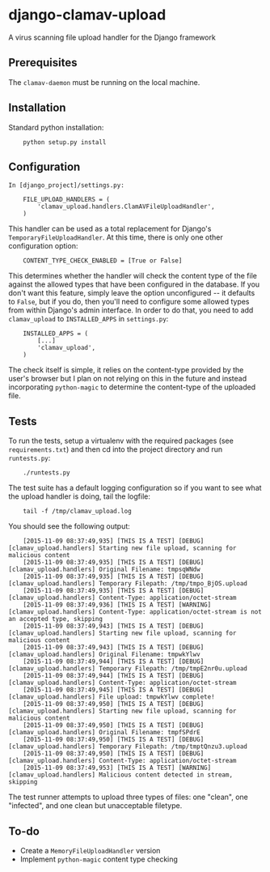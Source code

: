 # django-clamav-upload
A virus scanning file upload handler for the Django framework

## Prerequisites

The ``clamav-daemon`` must be running on the local machine.

## Installation

Standard python installation:

        python setup.py install

## Configuration

    In [django_project]/settings.py:

        FILE_UPLOAD_HANDLERS = (
            'clamav_upload.handlers.ClamAVFileUploadHandler',
        )

This handler can be used as a total replacement for Django's ``TemporaryFileUploadHandler``. At this time, there is only one other configuration option:

        CONTENT_TYPE_CHECK_ENABLED = [True or False]

This determines whether the handler will check the content type of the file against the allowed types that have been configured in the database. If you don't want this feature, simply leave the option unconfigured -- it defaults to ``False``, but if you do, then you'll need to configure some allowed types from within Django's admin interface. In order to do that, you need to add ``clamav_upload`` to ``INSTALLED_APPS`` in ``settings.py``:

        INSTALLED_APPS = (
            [...]
            'clamav_upload',
        )

The check itself is simple, it relies on the content-type provided by the user's browser but I plan on not relying on this in the future and instead incorporating ``python-magic`` to determine the content-type of the uploaded file.

## Tests

To run the tests, setup a virtualenv with the required packages (see `requirements.txt`) and then cd into the project directory and run `runtests.py`:

        ./runtests.py
        
The test suite has a default logging configuration so if you want to see what the upload handler is doing, tail the logfile:

        tail -f /tmp/clamav_upload.log
        
You should see the following output:
      
        [2015-11-09 08:37:49,935] [THIS IS A TEST] [DEBUG] [clamav_upload.handlers] Starting new file upload, scanning for malicious content
        [2015-11-09 08:37:49,935] [THIS IS A TEST] [DEBUG] [clamav_upload.handlers] Original Filename: tmpsqWNdw
        [2015-11-09 08:37:49,935] [THIS IS A TEST] [DEBUG] [clamav_upload.handlers] Temporary Filepath: /tmp/tmpo_BjOS.upload
        [2015-11-09 08:37:49,935] [THIS IS A TEST] [DEBUG] [clamav_upload.handlers] Content-Type: application/octet-stream
        [2015-11-09 08:37:49,936] [THIS IS A TEST] [WARNING] [clamav_upload.handlers] Content-Type: application/octet-stream is not an accepted type, skipping
        [2015-11-09 08:37:49,943] [THIS IS A TEST] [DEBUG] [clamav_upload.handlers] Starting new file upload, scanning for malicious content
        [2015-11-09 08:37:49,943] [THIS IS A TEST] [DEBUG] [clamav_upload.handlers] Original Filename: tmpwkYlwv
        [2015-11-09 08:37:49,944] [THIS IS A TEST] [DEBUG] [clamav_upload.handlers] Temporary Filepath: /tmp/tmpE2nr0u.upload
        [2015-11-09 08:37:49,944] [THIS IS A TEST] [DEBUG] [clamav_upload.handlers] Content-Type: application/octet-stream
        [2015-11-09 08:37:49,945] [THIS IS A TEST] [DEBUG] [clamav_upload.handlers] File upload: tmpwkYlwv complete!
        [2015-11-09 08:37:49,950] [THIS IS A TEST] [DEBUG] [clamav_upload.handlers] Starting new file upload, scanning for malicious content
        [2015-11-09 08:37:49,950] [THIS IS A TEST] [DEBUG] [clamav_upload.handlers] Original Filename: tmpfSPdrE
        [2015-11-09 08:37:49,950] [THIS IS A TEST] [DEBUG] [clamav_upload.handlers] Temporary Filepath: /tmp/tmptQnzu3.upload
        [2015-11-09 08:37:49,950] [THIS IS A TEST] [DEBUG] [clamav_upload.handlers] Content-Type: application/octet-stream
        [2015-11-09 08:37:49,953] [THIS IS A TEST] [WARNING] [clamav_upload.handlers] Malicious content detected in stream, skipping

The test runner attempts to upload three types of files: one "clean", one "infected", and one clean but unacceptable filetype. 


## To-do

* Create a ``MemoryFileUploadHandler`` version
* Implement ``python-magic`` content type checking 


